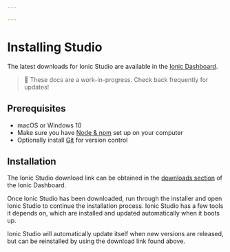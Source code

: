 ```yaml
---

---
```


# Installing Studio

The latest downloads for Ionic Studio are available in the [Ionic Dashboard](https://dashboard.ionicframework.com/personal/downloads).

> 🚧 These docs are a work-in-progress. Check back frequently for updates!

## Prerequisites

* macOS or Windows 10
* Make sure you have [Node &amp; npm](/docs/installation/environment#node-npm) set up on your computer
* Optionally install [Git](/docs/installation/environment#git) for version control

## Installation

The Ionic Studio download link can be obtained in the [downloads section](https://dashboard.ionicframework.com/personal/downloads) of the Ionic Dashboard.

Once Ionic Studio has been downloaded, run through the installer and open Ionic Studio to continue the installation process. Ionic Studio has a few tools it depends on, which are installed and updated automatically when it boots up.

Ionic Studio will automatically update itself when new versions are released, but can be reinstalled by using the download link found above.
